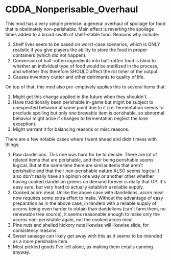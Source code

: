 # CDDA_Nonperisable_Overhaul

This mod has a very simple premise: a general overhaul of spoilage for food that is obstinately non-perishable. Main effect is reverting the spoilage times added to a broad swath of shelf-stable food. Reasons why include:

1. Shelf lives seem to be based on worst-case scenarios, which is ONLY realistic if you give players the ability to store the food in proper containers (which did not happen).
2. Conversion of half-rotten ingredients into half-rotten food is blind to whether an individual type of food would be sterilized in the process, and whether this therefore SHOULD affect the rot timer of the output.
3. Causes inventory clutter and other detriments to quality of life.

On top of that, this mod also pre-emptively applies this to several items that:
1. Might get this change applied in the future when they shouldn't.
2. Have traditionally been perishable in-game but might be subject to unexpected behavior at some point due to it (i.e. fermentation seems to preclude spoiling but only one brewable item is perishable, so abnormal behavior might arise if changes to fermentation neglect the lone exception).
3. Might warrant it for balancing reasons or misc reasons.

There are a few notable cases where I went ahead and didn't mess with things:
1. Raw dandelions. This one was hard for be to decide. There are lot of related items that are perishable, and their being perishable seems logical. But at the same time there are similar items that aren't perishable and that their non-perishable nature ALSO seems logical. I also don't really have an opinion one way or another other whether having cooked dandelion greens on demand forever is really that OP. It's easy sure, but very hard to actually establish a reliable supply.
2. Cooked acorn meal. Unlike the above case with dandelions, acorn meal now requires some extra effort to make. Without the advantage of easy preparation as in the above case, in tandem with a reliable supply of acorns being even harder to obtain than dandelions (can't farm them, no renewable tree source), it seems reasonable enough to make only the acorns non-perishable again, not the cooked acorn meal.
3. Pine nuts and shelled hickory nuts likewise will likewise slide, for consistency reasons.
4. Sweet sausage can likely get away with this as it seems to be intended as a more perishable item.
5. Most pickled goods I've left alone, as making them entails canning anyway.